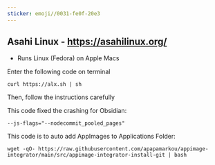 ```yaml
---
sticker: emoji//0031-fe0f-20e3
---
```

## Asahi Linux - https://asahilinux.org/
- Runs Linux (Fedora) on Apple Macs

Enter the following code on terminal
```
curl https://alx.sh | sh
```
Then, follow the instructions carefully

This code fixed the crashing for Obsidian:
```
--js-flags="--nodecommit_pooled_pages"
```


This code is to auto add AppImages to Applications Folder:
```
wget -qO- https://raw.githubusercontent.com/apapamarkou/appimage-integrator/main/src/appimage-integrator-install-git | bash
```
